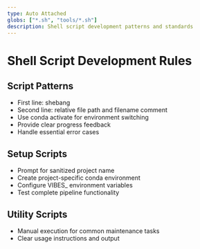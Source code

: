 ```yaml
---
type: Auto Attached
globs: ["*.sh", "tools/*.sh"]
description: Shell script development patterns and standards
---
```


# Shell Script Development Rules

## Script Patterns
- First line: shebang
- Second line: relative file path and filename comment
- Use conda activate for environment switching
- Provide clear progress feedback
- Handle essential error cases

## Setup Scripts
- Prompt for sanitized project name
- Create project-specific conda environment
- Configure VIBES_ environment variables
- Test complete pipeline functionality

## Utility Scripts
- Manual execution for common maintenance tasks
- Clear usage instructions and output
